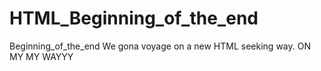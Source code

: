 # HTML_Beginning_of_the_end
Beginning_of_the_end
We gona voyage on a new HTML seeking way. ON MY MY WAYYY
